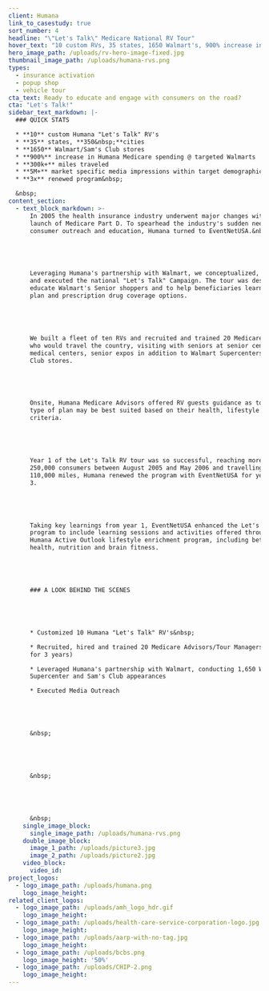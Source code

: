 ```yaml
---
client: Humana
link_to_casestudy: true
sort_number: 4
headline: "\"Let's Talk\" Medicare National RV Tour"
hover_text: "10 custom RVs, 35 states, 1650 Walmart's, 900% increase in Humana Medicare spending at targeted Walmart's..."
hero_image_path: /uploads/rv-hero-image-fixed.jpg
thumbnail_image_path: /uploads/humana-rvs.png
types:
  - insurance activation
  - popup shop
  - vehicle tour
cta_text: Ready to educate and engage with consumers on the road?
cta: "Let's Talk!"
sidebar_text_markdown: |-
  ### QUICK STATS

  * **10** custom Humana "Let's Talk" RV's
  * **35** states, **350&nbsp;**cities
  * **1650** Walmart/Sam's Club stores
  * **900%** increase in Humana Medicare spending @ targeted Walmarts
  * **300k+** miles traveled
  * **5M+** market specific media impressions within target demographic
  * **3x** renewed program&nbsp;

  &nbsp;
content_section:
  - text_block_markdown: >-
      In 2005 the health insurance industry underwent major changes with the
      launch of Medicare Part D. To spearhead the industry's sudden need for
      consumer outreach and education, Humana turned to EventNetUSA.&nbsp;





      Leveraging Humana's partnership with Walmart, we conceptualized, designed
      and executed the national "Let's Talk" Campaign. The tour was designed to
      educate Walmart's Senior shoppers and to help beneficiaries learn about new
      plan and prescription drug coverage options.





      We built a fleet of ten RVs and recruited and trained 20 Medicare Advisors
      who would travel the country, visiting with seniors at senior centers,
      medical centers, senior expos in addition to Walmart Supercenters and Sam's
      Club stores.





      Onsite, Humana Medicare Advisors offered RV guests guidance as to which
      type of plan may be best suited based on their health, lifestyle and income
      criteria.





      Year 1 of the Let's Talk RV tour was so successful, reaching more than
      250,000 consumers between August 2005 and May 2006 and travelling over
      110,000 miles, Humana renewed the program with EventNetUSA for years 2 and
      3.





      Taking key learnings from year 1, EventNetUSA enhanced the Let's Talk
      program to include learning sessions and activities offered through the
      Humana Active Outlook lifestyle enrichment program, including better bone
      health, nutrition and brain fitness.





      ### A LOOK BEHIND THE SCENES





      * Customized 10 Humana "Let's Talk" RV's&nbsp;

      * Recruited, hired and trained 20 Medicare Advisors/Tour Managers (retained
      for 3 years)

      * Leveraged Humana's partnership with Walmart, conducting 1,650 Walmart
      Supercenter and Sam's Club appearances

      * Executed Media Outreach





      &nbsp;





      &nbsp;





      &nbsp;
    single_image_block:
      single_image_path: /uploads/humana-rvs.png
    double_image_block:
      image_1_path: /uploads/picture3.jpg
      image_2_path: /uploads/picture2.jpg
    video_block:
      video_id:
project_logos:
  - logo_image_path: /uploads/humana.png
    logo_image_height:
related_client_logos:
  - logo_image_path: /uploads/amh_logo_hdr.gif
    logo_image_height:
  - logo_image_path: /uploads/health-care-service-corporation-logo.jpg
    logo_image_height:
  - logo_image_path: /uploads/aarp-with-no-tag.jpg
    logo_image_height:
  - logo_image_path: /uploads/bcbs.png
    logo_image_height: '50%'
  - logo_image_path: /uploads/CHIP-2.png
    logo_image_height:
---
```

